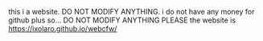 this i a website. DO NOT MODIFY ANYTHING. i do not have any money for github plus so... DO NOT MODIFY ANYTHING PLEASE
the website is https://ixolaro.github.io/webcfw/
